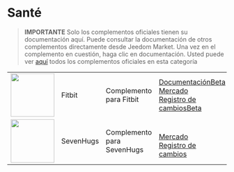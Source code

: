 
# Santé


>**IMPORTANTE**
>Solo los complementos oficiales tienen su documentación aquí. Puede consultar la documentación de otros complementos directamente desde Jeedom Market. Una vez en el complemento en cuestión, haga clic en documentación.
>Usted puede ver [aquí](https://market.jeedom.com/index.php?v=d&p=market&type=plugin&categorie=health) todos los complementos oficiales en esta categoría


| | | | |
|--- | --- | --- | ---|
|<img src="fitbit/fitbit_icon.png" class="pluginLogo" width="100" />|Fitbit|Complemento para Fitbit|[Documentación](fitbit/index.md)[Beta](fitbit/beta/index.md)<br/>[Mercado](https://market.jeedom.com/index.php?v=d&p=market_display&id=1018)<br/>[Registro de cambios](fitbit/changelog.md)[Beta](fitbit/beta/changelog.md)|
|<img src="sevenhugs/sevenhugs_icon.png" class="pluginLogo" width="100" />|SevenHugs|Complemento para SevenHugs|<br/>[Mercado](https://market.jeedom.com/index.php?v=d&p=market_display&id=2492)<br/>[Registro de cambios](sevenhugs/changelog.md)|
